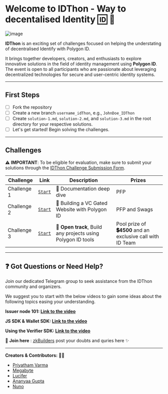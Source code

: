 # Welcome to IDThon - Way to decentalised Identity 🆔 👀 

![image](https://github.com/Polygon-Advocates/idThon/assets/128218414/571441ca-3fca-47bb-b5f8-af8c1a2d014f)


**IDThon** is an exciting set of challenges focused on helping the understating of decentralised Identify with Polygon ID.

It brings together developers, creators, and enthusiasts to explore innovative solutions in the field of identity management using **Polygon ID**. The event is open to all participants who are passionate about leveraging decentralized technologies for secure and user-centric identity systems.


---

## First Steps

- [ ] Fork the repository
- [ ] Create a new branch `username_idThon`, e.g., `JohnDoe_IDThon`
- [ ] Create `solution-1.md`, `solution-2.md`, and `solution-3.md` in the root directory for your respective solutions.
- [ ] Let's get started! Begin solving the challenges.

---

## Challenges

⚠️ **IMPORTANT**: To be eligible for evaluation, make sure to submit your solutions through the [IDThon Challenge Submission Form](https://airtable.com/shrNCmi6zP4RDklNi).

| Challenge    | Link                                                                                        | Description                                                    | Prizes                  |
| ------------ | ------------------------------------------------------------------------------------------- | -------------------------------------------------------------- | ----------------------- |
| Challenge 1  | [`Start`](https://github.com/Polygon-Advocates/idThon/blob/main/challenge-1.md)         | 🐧 Documentation deep dive                     | PFP|
| Challenge 2  | [`Start`](https://github.com/Polygon-Advocates/idThon/blob/main/challenge-2.md)         |  🐯 Building a VC Gated Website with Polygon ID | PFP and Swags  |
| Challenge 3  | [`Start`](https://github.com/Polygon-Advocates/idThon/blob/main/challenge-3.md)         |  🦊 **Open track**, Build any  projects using Polygon ID tools | Pool prize of **💲4500** and an exclusive call with ID Team |

---

## ❓ Got Questions or Need Help?

Join our dedicated Telegram group to seek assistance from the IDThon community and organizers.

We suggest you to start with the below videos to gain some ideas about the following topics easing your understanding.

**Issuer node 101: [Link to the video](https://drive.google.com/file/d/1OX2BCCEBNSUq-lxgCzjssiGRIi93xk6w/view?usp=sharing)**  
  
**JS SDK & Wallet SDK: [Link to the video](https://drive.google.com/file/d/1ui803i2fvWy3z9ZBivdwwjXDyevxkfkv/view?usp=sharing)**  
  
**Using the Verifier SDK: [Link to the video](https://drive.google.com/file/d/1ZCFpnxOi-nWYUoGrGbSEcjIf1Vmb35NP/view?usp=sharing)**

🚪 **Join here** : [zkBuilders](https://t.me/zkPowerBuilders)  post your doubts and quries here ✨

---

**Creators & Contributors:** 🥷🏻

- [Priyatham Varma](https://twitter.com/Mister_V_Varma)
- [Megabyte](https://twitter.com/megabyte0x)
- [Lucifer](https://twitter.com/Lucifer0x17)
- [Ananyaa Gupta](https://twitter.com/Momosdo)
- [Nuno](https://twitter.com/nunomiguelcg)



